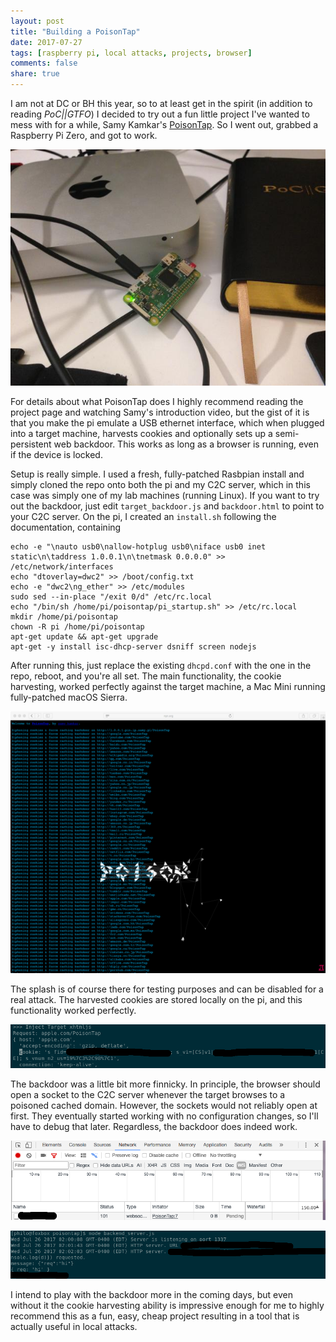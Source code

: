 ```yaml
---
layout: post
title: "Building a PoisonTap"
date: 2017-07-27
tags: [raspberry pi, local attacks, projects, browser]
comments: false
share: true
---
```


I am not at DC or BH this year, so to at least get in the spirit (in addition to reading *PoC||GTFO*) I decided to try out a fun little project I've wanted to mess with for a while, Samy Kamkar's [PoisonTap](https://github.com/samyk/poisontap). So I went out, grabbed a Raspberry Pi Zero, and got to work.

![alt text](https://github.com/cgiliberto/cgiliberto.github.io/blob/master/images/poistontap.jpg "RasbPi Zero")

For details about what PoisonTap does I highly recommend reading the project page and watching Samy's introduction video, but the gist of it is that you make the pi emulate a USB ethernet interface, which when plugged into a target machine, harvests cookies and optionally sets up a semi-persistent web backdoor. This works as long as a browser is running, even if the device is locked.

Setup is really simple. I used a fresh, fully-patched Rasbpian install and simply cloned the repo onto both the pi and my C2C server, which in this case was simply one of my lab machines (running Linux).  If you want to try out the backdoor, just edit `target_backdoor.js` and `backdoor.html` to point to your C2C server. On the pi, I created an `install.sh` following the documentation, containing

```
echo -e "\nauto usb0\nallow-hotplug usb0\niface usb0 inet static\n\taddress 1.0.0.1\n\tnetmask 0.0.0.0" >> /etc/network/interfaces
echo "dtoverlay=dwc2" >> /boot/config.txt
echo -e "dwc2\ng_ether" >> /etc/modules
sudo sed --in-place "/exit 0/d" /etc/rc.local
echo "/bin/sh /home/pi/poisontap/pi_startup.sh" >> /etc/rc.local
mkdir /home/pi/poisontap
chown -R pi /home/pi/poisontap
apt-get update && apt-get upgrade
apt-get -y install isc-dhcp-server dsniff screen nodejs
```

After running this, just replace the existing `dhcpd.conf` with the one in the repo, reboot, and you're all set. The main functionality, the cookie harvesting, worked perfectly against the target machine, a Mac Mini running fully-patched macOS Sierra.

![alt text](https://github.com/cgiliberto/cgiliberto.github.io/blob/master/images/tapped.png "Optional splash")

The splash is of course there for testing purposes and can be disabled for a real attack. The harvested cookies are stored locally on the pi, and this functionality worked perfectly.

![alt text](https://github.com/cgiliberto/cgiliberto.github.io/blob/master/images/injectionredacted.png "Stolen cookie")

The backdoor was a little bit more finnicky. In principle, the browser should open a socket to the C2C server whenever the target browses to a poisoned cached domain. However, the sockets would not reliably open at first. They eventually started working with no configuration changes, so I'll have to debug that later. Regardless, the backdoor does indeed work.

![alt text](https://github.com/cgiliberto/cgiliberto.github.io/blob/master/images/BACKDOORredacted.png "socket")

![alt text](https://github.com/cgiliberto/cgiliberto.github.io/blob/master/images/commandandcontrolredacted.png "C2C")

I intend to play with the backdoor more in the coming days, but even without it the cookie harvesting ability is impressive enough for me to highly recommend this as a fun, easy, cheap project resulting in a tool that is actually useful in local attacks.
